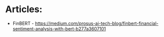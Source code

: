 
# Articles:

* FinBERT - https://medium.com/prosus-ai-tech-blog/finbert-financial-sentiment-analysis-with-bert-b277a3607101